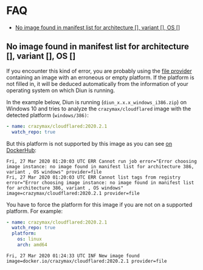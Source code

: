 # FAQ

* [No image found in manifest list for architecture [], variant [], OS []](#no-image-found-in-manifest-list-for-architecture--variant--os-)

## No image found in manifest list for architecture [], variant [], OS []

If you encounter this kind of error, you are probably using the [file provider](providers/file.md) containing an image with an erroneous or empty platform. If the platform is not filled in, it will be deduced automatically from the information of your operating system on which Diun is running.

In the example below, Diun is running (`diun_x.x.x_windows_i386.zip`) on Windows 10 and tries to analyze the `crazymax/cloudflared` image with the detected platform (`windows/386)`:

```yaml
- name: crazymax/cloudflared:2020.2.1
  watch_repo: true
```

But this platform is not supported by this image as you can see [on DockerHub](https://hub.docker.com/layers/crazymax/cloudflared/2020.2.1/images/sha256-137eea4e84ec4c6cb5ceb2017b9788dcd7b04f135d756e1f37e3e6673c0dd9d2?context=explore):

```
Fri, 27 Mar 2020 01:20:03 UTC ERR Cannot run job error="Error choosing image instance: no image found in manifest list for architecture 386, variant , OS windows" provider=file
Fri, 27 Mar 2020 01:20:03 UTC ERR Cannot list tags from registry error="Error choosing image instance: no image found in manifest list for architecture 386, variant , OS windows" image=crazymax/cloudflared:2020.2.1 provider=file
```

You have to force the platform for this image if you are not on a supported platform. For example:

```yaml
- name: crazymax/cloudflared:2020.2.1
  watch_repo: true
  platform:
    os: linux
    arch: amd64
```

```
Fri, 27 Mar 2020 01:24:33 UTC INF New image found image=docker.io/crazymax/cloudflared:2020.2.1 provider=file
```
